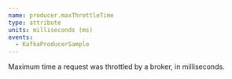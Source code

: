```yaml
---
name: producer.maxThrottleTime
type: attribute
units: milliseconds (ms)
events:
  - KafkaProducerSample
---
```


Maximum time a request was throttled by a broker, in milliseconds.
